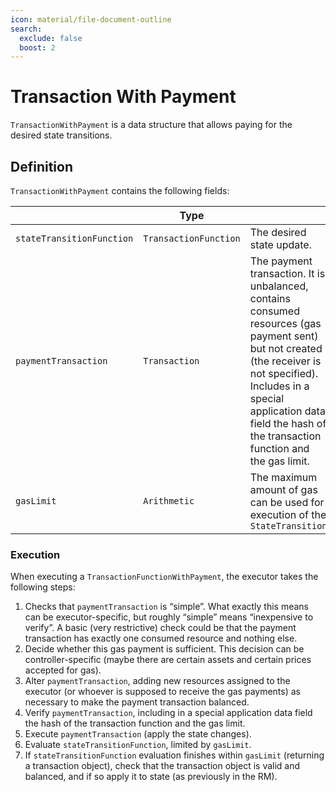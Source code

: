 ```yaml
---
icon: material/file-document-outline
search:
  exclude: false
  boost: 2
---
```


# Transaction With Payment

`TransactionWithPayment` is a data structure that allows paying for the desired state transitions.

## Definition

`TransactionWithPayment` contains the following fields:

||Type||
|-|-|-|
|`stateTransitionFunction`|`TransactionFunction`| The desired state update.|
|`paymentTransaction`|`Transaction`|The payment transaction. It is unbalanced, contains consumed resources (gas payment sent) but not created (the receiver is not specified). Includes in a special application data field the hash of the transaction function and the gas limit.|
|`gasLimit`|`Arithmetic`|The maximum amount of gas can be used for execution of the `StateTransition`|

### Execution

When executing a `TransactionFunctionWithPayment`, the executor takes the following steps:

1. Checks that `paymentTransaction` is “simple”. What exactly this means can be executor-specific, but roughly “simple” means “inexpensive to verify”. A basic (very restrictive) check could be that the payment transaction has exactly one consumed resource and nothing else.
2. Decide whether this gas payment is sufficient. This decision can be controller-specific (maybe there are certain assets and certain prices accepted for gas).
3. Alter `paymentTransaction`, adding new resources assigned to the executor (or whoever is supposed to receive the gas payments) as necessary to make the payment transaction balanced.
4. Verify `paymentTransaction`, including in a special application data field the hash of the transaction function and the gas limit.
5. Execute `paymentTransaction` (apply the state changes).
6. Evaluate `stateTransitionFunction`, limited by `gasLimit`.
7. If `stateTransitionFunction` evaluation finishes within `gasLimit` (returning a transaction object), check that the transaction object is valid and balanced, and if so apply it to state (as previously in the RM).
